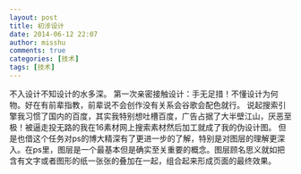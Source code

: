 ```yaml
---
layout: post
title: 初涉设计
date: 2014-06-12 22:07
author: misshu
comments: true
categories: [技术]
tags: [技术]
---
```

不入设计不知设计的水多深。
第一次亲密接触设计：手无足措！不懂设计为何物。好在有前辈指教，前辈说不会创作没有关系会谷歌会配色就行。
说起搜索引擎我习惯了国内的百度，其实我特别想吐槽百度，广告占据了大半壁江山，厌恶至极！被逼走投无路的我在16素材网上搜索素材然后加工就成了我的伪设计图。
但是也借这个任务对ps的博大精深有了更进一步的了解，特别是对图层的理解更深入。在ps里，图层是一个最基本但是确实至关重要的概念。图层顾名思义就如把含有文字或者图形的纸一张张的叠加在一起，组合起来形成页面的最终效果。
